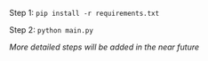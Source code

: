 Step 1: `pip install -r requirements.txt`

Step 2: `python main.py`

*More detailed steps will be added in the near future*

